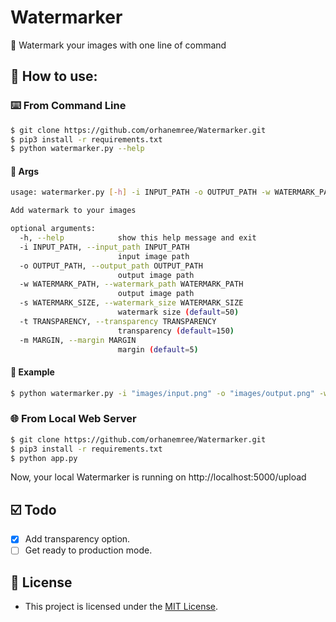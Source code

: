 # Watermarker

💯 Watermark your images with one line of command

## 🧐 How to use:

### ⌨️ From Command Line

````bash
$ git clone https://github.com/orhanemree/Watermarker.git
$ pip3 install -r requirements.txt
$ python watermarker.py --help
````

#### 📎 Args
````bash
usage: watermarker.py [-h] -i INPUT_PATH -o OUTPUT_PATH -w WATERMARK_PATH [-s WATERMARK_SIZE] [-t TRANSPARENCY] [-m MARGIN]

Add watermark to your images

optional arguments:
  -h, --help            show this help message and exit
  -i INPUT_PATH, --input_path INPUT_PATH
                        input image path
  -o OUTPUT_PATH, --output_path OUTPUT_PATH
                        output image path
  -w WATERMARK_PATH, --watermark_path WATERMARK_PATH
                        output image path
  -s WATERMARK_SIZE, --watermark_size WATERMARK_SIZE
                        watermark size (default=50)
  -t TRANSPARENCY, --transparency TRANSPARENCY
                        transparency (default=150)
  -m MARGIN, --margin MARGIN
                        margin (default=5)

````

#### 🔎 Example
````bash
$ python watermarker.py -i "images/input.png" -o "images/output.png" -w "images/watermark.png" -s 100 -t 200 -m 50
````

### 🌐 From Local Web Server

````bash
$ git clone https://github.com/orhanemree/Watermarker.git
$ pip3 install -r requirements.txt
$ python app.py
````

Now, your local Watermarker is running on http://localhost:5000/upload

## ☑️ Todo
* [x] Add transparency option.
* [ ] Get ready to production mode.

## 📃 License
* This project is licensed under the [MIT License](https://github.com/orhanemree/Watermarker/blob/master/LICENSE).